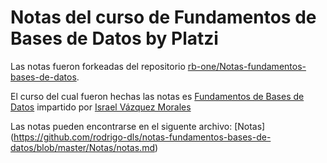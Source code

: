 # Notas del curso de Fundamentos de Bases de Datos by Platzi

Las notas fueron forkeadas del repositorio [rb-one/Notas-fundamentos-bases-de-datos](https://github.com/rb-one/Notas-fundamentos-bases-de-datos).

El curso del cual fueron hechas las notas es [Fundamentos de Bases de Datos](https://platzi.com/cursos/bd/) impartido por [Israel Vázquez Morales](https://platzi.com/profes/israbaurel/)

Las notas pueden encontrarse en el siguente archivo: [Notas] (https://github.com/rodrigo-dls/notas-fundamentos-bases-de-datos/blob/master/Notas/notas.md)
